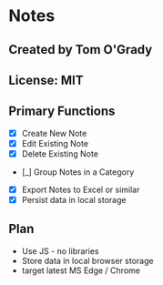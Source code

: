 # Notes

## Created by Tom O'Grady

## License:  MIT

## Primary Functions

- [X] Create New Note  
- [X] Edit Existing Note  
- [X] Delete Existing Note  
- [_] Group Notes in a Category  
- [X] Export Notes to Excel or similar
- [X] Persist data in local storage

## Plan

- Use JS - no libraries
- Store data in local browser storage
- target latest MS Edge / Chrome
